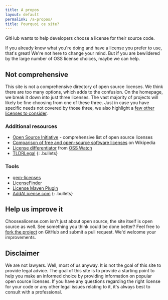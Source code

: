 ```yaml
---
title: A propos
layout: default
permalink: /a-propos/
title: Pourquoi ce site?
---
```


GitHub wants to help developers choose a license for their source code.

If you already know what you're doing and have a license you prefer to use, that's great! We're not here to change your mind. But if you are bewildered by the large number of OSS license choices, maybe we can help.

## Not comprehensive

This site is not a comprehensive directory of open source licenses.  We think there are too many options, which adds to the confusion. On the homepage, we break it down into just three licenses. The vast majority of projects will likely be fine choosing from one of these three. Just in case you have specific needs not covered by those three, we also highlight a [few other licenses to consider](/licenses/).

### Additional resources

* [Open Source Initiative](http://opensource.org/licenses/) - comprehensive list of open source licenses
* [Comparison of free and open-source software licenses](http://en.wikipedia.org/wiki/Comparison_of_free_and_open-source_software_licenses) on Wikipedia
* [License differentiator](http://www.oss-watch.ac.uk/apps/licdiff/) from [OSS Watch](http://www.oss-watch.ac.uk/)
* [TLDRLegal](https://tldrlegal.com/)
{: .bullets}

### Tools

* [gem-licenses](https://github.com/dblock/gem-licenses)
* [LicenseFinder](https://github.com/pivotal/LicenseFinder)
* [License Maven Plugin](http://mojo.codehaus.org/license-maven-plugin/)
* [AddALicense.com](http://www.addalicense.com/)
{: .bullets}

## Help us improve it

Choosealicense.com isn't just about open source, the site itself is open source as well. See something you think could be done better? Feel free to [fork the project](https://github.com/github/choosealicense.com) on GitHub and submit a pull request. We'd welcome your improvements.

## Disclaimer

We are not lawyers. Well, most of us anyway. It is not the goal of this site to provide legal advice. The goal of this site is to provide a starting point to help you make an informed choice by providing information on popular open source licenses. If you have any questions regarding the right license for your code or any other legal issues relating to it, it's always best to consult with a professional.
